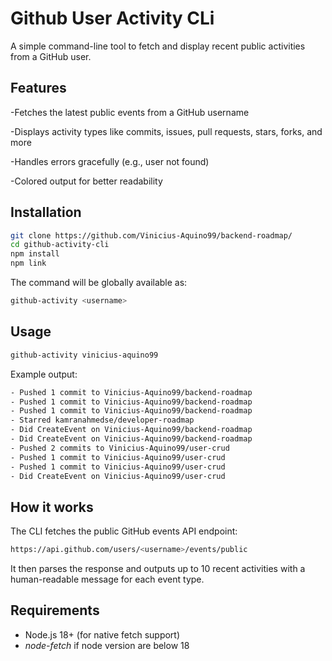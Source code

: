 # Github User Activity CLi

A simple command-line tool to fetch and display recent public activities from a GitHub user.

## Features
 -Fetches the latest public events from a GitHub username

 -Displays activity types like commits, issues, pull requests, stars, forks, and more

 -Handles errors gracefully (e.g., user not found)

 -Colored output for better readability

## Installation 
```bash
git clone https://github.com/Vinicius-Aquino99/backend-roadmap/
cd github-activity-cli
npm install
npm link

```
The command will be globally available as:
```bash
github-activity <username>
```

## Usage
```bash
github-activity vinicius-aquino99
```

Example output:
```bash
- Pushed 1 commit to Vinicius-Aquino99/backend-roadmap
- Pushed 1 commit to Vinicius-Aquino99/backend-roadmap
- Pushed 1 commit to Vinicius-Aquino99/backend-roadmap
- Starred kamranahmedse/developer-roadmap
- Did CreateEvent on Vinicius-Aquino99/backend-roadmap
- Did CreateEvent on Vinicius-Aquino99/backend-roadmap
- Pushed 2 commits to Vinicius-Aquino99/user-crud
- Pushed 1 commit to Vinicius-Aquino99/user-crud
- Pushed 1 commit to Vinicius-Aquino99/user-crud
- Did CreateEvent on Vinicius-Aquino99/user-crud
```

## How it works
The CLI fetches the public GitHub events API endpoint:

```bash
https://api.github.com/users/<username>/events/public
```
It then parses the response and outputs up to 10 recent activities with a human-readable message for each event type.

## Requirements
 - Node.js 18+ (for native fetch support)
 - *node-fetch* if node version are below 18 